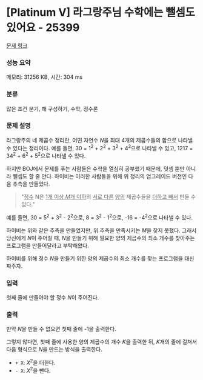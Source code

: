 # [Platinum V] 라그랑주님 수학에는 뺄셈도 있어요 - 25399 

[문제 링크](https://www.acmicpc.net/problem/25399) 

### 성능 요약

메모리: 31256 KB, 시간: 304 ms

### 분류

많은 조건 분기, 해 구성하기, 수학, 정수론

### 문제 설명

<p>라그랑주의 네 제곱수 정리란, 어떤 자연수 <em>N</em>을 최대 4개의 제곱수들의 합으로 나타낼 수 있다는 정리이다. 예를 들면, 30 = 1<sup>2</sup> + 2<sup>2</sup> + 3<sup>2</sup> + 4<sup>2</sup>으로 나타낼 수 있고, 1217 = 34<sup>2</sup> + 6<sup>2</sup> + 5<sup>2</sup>으로 나타낼 수 있다.</p>

<p>하지만 BOJ에서 문제를 푸는 사람들은 수학을 열심히 공부했기 때문에, 덧셈 뿐만 아니라 뺄셈도 할 줄 안다. 하이비는 이러한 사람들을 위해 위 정리의 업그레이드 버전인 다음 추측을 만들었다.</p>

<blockquote>
<p>"<u>정수</u> N은 <u>1개 이상 <em>M</em>개 이하</u>의 <u>서로 다른</u> <u>양의</u> 제곱수들을 <u>더하고 빼서</u> 만들 수 있다."</p>
</blockquote>

<p>예를 들면, 30 = 5<sup>2</sup> + 3<sup>2</sup> - 2<sup>2</sup>으로, 8 = 3<sup>2</sup> - 1<sup>2</sup>으로, -16 = -4<sup>2</sup>으로 나타낼 수 있다.</p>

<p>하이비는 위와 같은 추측을 만들었지만, 위 추측을 만족시키는 <em>M</em>을 찾지 못했다. 그래서 당신에게 <em>N</em>이 주어질 때, <em>N</em>을 만들기 위해 필요한 양의 제곱수의 최소 개수를 찾아주는 프로그램을 만들어달라고 부탁해왔다.</p>

<p>하이비를 위해 정수 <em>N</em>을 만들기 위한 양의 제곱수의 최소 개수를 찾는 프로그램을 대신 짜주자.</p>

### 입력 

 <p>첫째 줄에 만들어야 할 정수 <em>N</em>이 주어진다.</p>

### 출력 

 <p>만약 <em>N</em>을 만들 수 없으면 첫째 줄에 -1을 출력한다.</p>

<p>그렇지 않다면, 첫째 줄에 사용한 양의 제곱수의 개수 <em>K</em>을 출력한 뒤, <em>K</em>개의 줄에 걸쳐서 다음 형식으로 <em>N</em>을 만드는 방식을 출력한다.</p>

<ul>
	<li><code>+ X</code>: <em>X</em><sup>2</sup>을 더한다.</li>
	<li><code>- X</code>: <em>X</em><sup>2</sup>을 뺀다.</li>
</ul>

